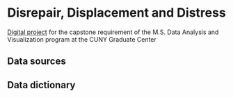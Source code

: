 # Disrepair, Displacement and Distress

[Digital project](https://cheje.github.io/csgc/) for the capstone requirement of the M.S. Data Analysis and Visualization program at the CUNY Graduate Center

## Data sources

## Data dictionary